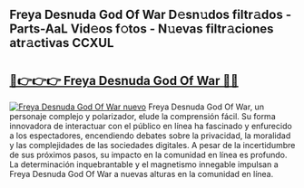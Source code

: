 ## Freya Desnuda God Of War D𝚎sn𝚞dos filtr𝚊dos - Parts-AaL Vid𝚎os f𝚘tos - N𝚞evas filtr𝚊ciones atr𝚊ctivas CCXUL

# <h2><a href="http://mb5r8c3.tromn.icu/?c=Freya+Desnuda+God+Of+War">🔗👉👉👉 Freya Desnuda God Of War 🔗🔗</a></h2>

[![Freya Desnuda God Of War nuevo](https://i.imgur.com/pEAQMta.gif)](http://mb5r8c3.tromn.icu/?c=Freya+Desnuda+God+Of+War)
Freya Desnuda God Of War, un personaje complejo y polarizador, elude la comprensión fácil. Su forma innovadora de interactuar con el público en línea ha fascinado y enfurecido a los espectadores, encendiendo debates sobre la privacidad, la moralidad y las complejidades de las sociedades digitales. A pesar de la incertidumbre de sus próximos pasos, su impacto en la comunidad en línea es profundo. La determinación inquebrantable y el magnetismo innegable impulsan a Freya Desnuda God Of War a nuevas alturas en la comunidad en línea.
